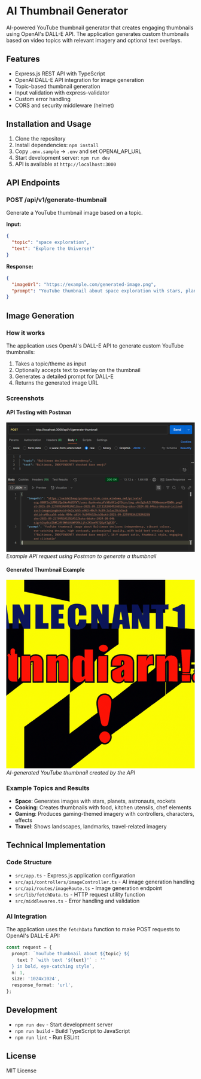 # AI Thumbnail Generator

AI-powered YouTube thumbnail generator that creates engaging thumbnails using OpenAI's DALL-E API. The application generates custom thumbnails based on video topics with relevant imagery and optional text overlays.

## Features

- Express.js REST API with TypeScript
- OpenAI DALL-E API integration for image generation
- Topic-based thumbnail generation
- Input validation with express-validator
- Custom error handling
- CORS and security middleware (helmet)

## Installation and Usage

1. Clone the repository
2. Install dependencies: `npm install`
3. Copy `.env.sample` -> `.env` and set OPENAI_API_URL
4. Start development server: `npm run dev`
5. API is available at `http://localhost:3000`

## API Endpoints

### POST /api/v1/generate-thumbnail

Generate a YouTube thumbnail image based on a topic.

**Input:**

```json
{
  "topic": "space exploration",
  "text": "Explore the Universe!"
}
```

**Response:**

```json
{
  "imageUrl": "https://example.com/generated-image.png",
  "prompt": "YouTube thumbnail about space exploration with stars, planets, astronauts and text 'Explore the Universe!' in bold letters"
}
```

## Image Generation

### How it works

The application uses OpenAI's DALL-E API to generate custom YouTube thumbnails:

1. Takes a topic/theme as input
2. Optionally accepts text to overlay on the thumbnail
3. Generates a detailed prompt for DALL-E
4. Returns the generated image URL

### Screenshots

#### API Testing with Postman

![Postman API Request](screenshots/postman-picture-generating.png)
_Example API request using Postman to generate a thumbnail_

#### Generated Thumbnail Example

![AI Generated Thumbnail](screenshots/generated-pic.png)
_AI-generated YouTube thumbnail created by the API_

### Example Topics and Results

- **Space**: Generates images with stars, planets, astronauts, rockets
- **Cooking**: Creates thumbnails with food, kitchen utensils, chef elements
- **Gaming**: Produces gaming-themed imagery with controllers, characters, effects
- **Travel**: Shows landscapes, landmarks, travel-related imagery

## Technical Implementation

### Code Structure

- `src/app.ts` - Express.js application configuration
- `src/api/controllers/imageController.ts` - AI image generation handling
- `src/api/routes/imageRoute.ts` - Image generation endpoint
- `src/lib/fetchData.ts` - HTTP request utility function
- `src/middlewares.ts` - Error handling and validation

### AI Integration

The application uses the `fetchData` function to make POST requests to OpenAI's DALL-E API:

```typescript
const request = {
  prompt: `YouTube thumbnail about ${topic} ${
    text ? `with text '${text}'` : ''
  } in bold, eye-catching style`,
  n: 1,
  size: '1024x1024',
  response_format: 'url',
};
```

## Development

- `npm run dev` - Start development server
- `npm run build` - Build TypeScript to JavaScript
- `npm run lint` - Run ESLint

## License

MIT License
